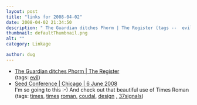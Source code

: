 ```yaml
---
layout: post
title: "links for 2008-04-02"
date: 2008-04-02 21:34:50
description: " The Guardian ditches Phorm | The Register (tags --  evil) Seed Conference | Chicago | 6 June 2008 I&#8217;m so going to this  -- -) And check out that beautiful use of Times Roman (tags --  times, times roman, coudal, design ,&#8230;"
thumbnail: defaultThumbnail.png
alt: ""
category: Linkage

author: dug
---
```


<ul class="delicious">
	<li>
		<div class="delicious-link"><a href="http://www.theregister.co.uk/2008/03/26/guardian_phorm_uturn/">The Guardian ditches Phorm | The Register</a></div>
		<div class="delicious-tags">(tags: <a href="http://del.icio.us/dug/evil">evil</a>)</div>
	</li>
	<li>
		<div class="delicious-link"><a href="http://www.seedconference.com/index.php">Seed Conference | Chicago | 6 June 2008</a></div>
		<div class="delicious-extended">I'm so going to this :-) And check out that beautiful use of Times Roman</div>
		<div class="delicious-tags">(tags: <a href="http://del.icio.us/dug/times,">times,</a> <a href="http://del.icio.us/dug/times">times</a> <a href="http://del.icio.us/dug/roman,">roman,</a> <a href="http://del.icio.us/dug/coudal,">coudal,</a> <a href="http://del.icio.us/dug/design">design</a> <a href="http://del.icio.us/dug/,">,</a> <a href="http://del.icio.us/dug/37signals">37signals</a>)</div>
	</li>
</ul>
